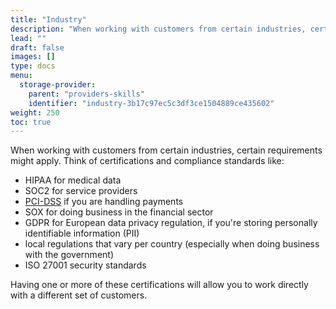 ```yaml
---
title: "Industry"
description: "When working with customers from certain industries, certain requirements might apply. Think of certifications and compliance standards"
lead: ""
draft: false
images: []
type: docs
menu:
  storage-provider:
    parent: "providers-skills"
    identifier: "industry-3b17c97ec5c3df3ce1504889ce435602"
weight: 250
toc: true
---
```


When working with customers from certain industries, certain requirements might apply. Think of certifications and compliance standards like:
<!--TODO STEF TREY link all these-->

- HIPAA for medical data
- SOC2 for service providers
- [PCI-DSS](https://en.wikipedia.org/wiki/Payment_Card_Industry_Data_Security_Standard) if you are handling payments
- SOX for doing business in the financial sector
- GDPR for European data privacy regulation, if you're storing personally identifiable information (PII)
- local regulations that vary per country (especially when doing business with the government)
- ISO 27001 security standards

Having one or more of these certifications will allow you to work directly with a different set of customers.
